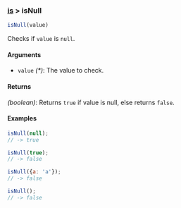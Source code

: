 ### [is](../) > isNull

```js
isNull(value)
```

Checks if `value` is `null`.

#### Arguments

- `value` _(*)_: The value to check.

#### Returns

_(boolean)_: Returns `true` if value is null, else returns `false`.

#### Examples
```js
isNull(null);
// -> true

isNull(true);
// -> false

isNull({a: 'a'});
// -> false

isNull();
// -> false
```
